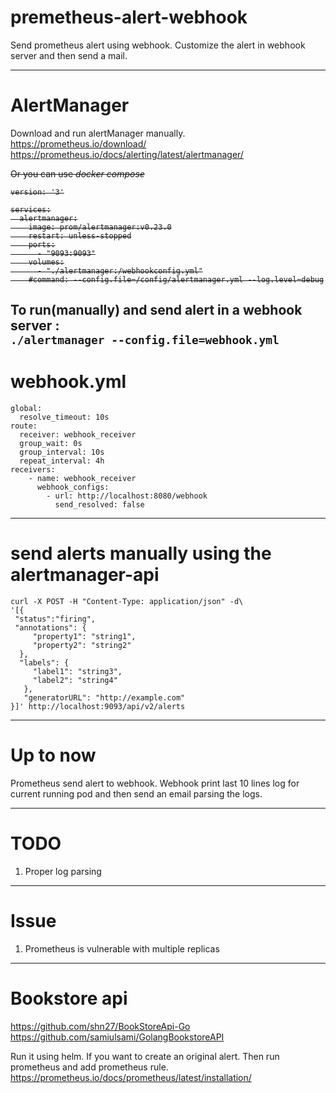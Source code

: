 # premetheus-alert-webhook
Send prometheus alert using webhook. Customize the alert in webhook server and then send a mail.

-----------------------------
# AlertManager
Download and run alertManager manually. <br>
https://prometheus.io/download/ <br>
https://prometheus.io/docs/alerting/latest/alertmanager/

<strike>
Or you can use <i> docker compose </i>

```
version: '3'

services:
  alertmanager:
    image: prom/alertmanager:v0.23.0
    restart: unless-stopped
    ports:
      - "9093:9093"
    volumes:
      - "./alertmanager:/webhookconfig.yml"
    #command: --config.file=/config/alertmanager.yml --log.level=debug
```
</strike>

To run(manually) and send alert in a webhook server : <br>
`./alertmanager --config.file=webhook.yml`
------------------------------
# webhook.yml
````
global:
  resolve_timeout: 10s
route:
  receiver: webhook_receiver
  group_wait: 0s
  group_interval: 10s
  repeat_interval: 4h
receivers:
    - name: webhook_receiver
      webhook_configs:
        - url: http://localhost:8080/webhook
          send_resolved: false
````

---------------------------------

# send alerts manually using the alertmanager-api
````
curl -X POST -H "Content-Type: application/json" -d\
'[{
 "status":"firing",
 "annotations": {
     "property1": "string1",
     "property2": "string2"
  },
  "labels": {
     "label1": "string3",
     "label2": "string4"
   },
   "generatorURL": "http://example.com"
}]' http://localhost:9093/api/v2/alerts
````

-------------------- 

# Up to now
Prometheus send alert to webhook. Webhook print last 10 lines log for current running pod and then send an email 
parsing the logs.


--------------------

# TODO
 1. Proper log parsing

----------------------
# Issue
  1. Prometheus is vulnerable with multiple replicas
----------------------

# Bookstore api
https://github.com/shn27/BookStoreApi-Go <br>
https://github.com/samiulsami/GolangBookstoreAPI

Run it using helm. If you want to create an original alert. Then run prometheus and add prometheus rule.
https://prometheus.io/docs/prometheus/latest/installation/